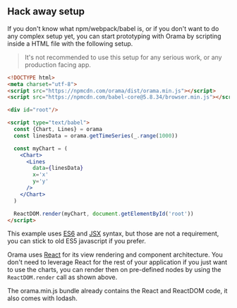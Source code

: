 
## Hack away setup

If you don't know what npm/webpack/babel is, or if you don't want to do any complex setup yet, you can start prototyping with Orama by scripting inside a HTML file with the following setup.

> It's not recommended to use this setup for any serious work, or any production facing app.

```html
<!DOCTYPE html>
<meta charset="utf-8">
<script src="https://npmcdn.com/orama/dist/orama.min.js"></script>
<script src="https://npmcdn.com/babel-core@5.8.34/browser.min.js"></script>

<div id="root"/>

<script type="text/babel">
  const {Chart, Lines} = orama
  const linesData = orama.getTimeSeries(_.range(1000))

  const myChart = (
    <Chart>
      <Lines
        data={linesData}
        x='x'
        y='y'
      />
    </Chart>
  )

  ReactDOM.render(myChart, document.getElementById('root'))
</script>
```

This example uses [ES6](https://babeljs.io/docs/learn-es2015/) and [JSX](http://facebook.github.io/react/docs/jsx-in-depth.html) syntax, but those are not a requirement, you can stick to old ES5 javascript if you prefer.

Orama uses [React](http://facebook.github.io/react/) for its view rendering and component architecture. You don't need to leverage React for the rest of your application if you just want to use the charts, you can render then on pre-defined nodes by using the `ReactDOM.render` call as shown above.

The orama.min.js bundle already contains the React and ReactDOM code, it also comes with lodash.
